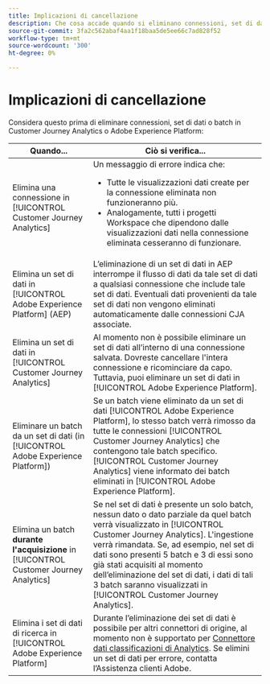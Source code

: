 ```yaml
---
title: Implicazioni di cancellazione
description: Che cosa accade quando si eliminano connessioni, set di dati o batch in Customer Journey Analytics o Adobe Experience Platform.
source-git-commit: 3fa2c562abaf4aa1f18baa5de5ee66c7ad828f52
workflow-type: tm+mt
source-wordcount: '300'
ht-degree: 0%

---
```


# Implicazioni di cancellazione

Considera questo prima di eliminare connessioni, set di dati o batch in Customer Journey Analytics o Adobe Experience Platform:

| Quando... | Ciò si verifica... |
| --- | --- |
| Elimina una connessione in [!UICONTROL Customer Journey Analytics] | Un messaggio di errore indica che:<ul><li>Tutte le visualizzazioni dati create per la connessione eliminata non funzioneranno più.</li><li> Analogamente, tutti i progetti Workspace che dipendono dalle visualizzazioni dati nella connessione eliminata cesseranno di funzionare.</li></ul> |
| Elimina un set di dati in [!UICONTROL Adobe Experience Platform] (AEP) | L’eliminazione di un set di dati in AEP interrompe il flusso di dati da tale set di dati a qualsiasi connessione che include tale set di dati. Eventuali dati provenienti da tale set di dati non vengono eliminati automaticamente dalle connessioni CJA associate. |
| Elimina un set di dati in [!UICONTROL Customer Journey Analytics] | Al momento non è possibile eliminare un set di dati all’interno di una connessione salvata. Dovreste cancellare l&#39;intera connessione e ricominciare da capo. Tuttavia, puoi eliminare un set di dati in [!UICONTROL Adobe Experience Platform]. |
| Eliminare un batch da un set di dati (in [!UICONTROL Adobe Experience Platform]) | Se un batch viene eliminato da un set di dati [!UICONTROL Adobe Experience Platform], lo stesso batch verrà rimosso da tutte le connessioni [!UICONTROL Customer Journey Analytics] che contengono tale batch specifico. [!UICONTROL Customer Journey Analytics] viene informato dei batch eliminati in  [!UICONTROL Adobe Experience Platform]. |
| Elimina un batch **durante l&#39;acquisizione** in [!UICONTROL Customer Journey Analytics] | Se nel set di dati è presente un solo batch, nessun dato o dato parziale da quel batch verrà visualizzato in [!UICONTROL Customer Journey Analytics]. L&#39;ingestione verrà rimandata. Se, ad esempio, nel set di dati sono presenti 5 batch e 3 di essi sono già stati acquisiti al momento dell’eliminazione del set di dati, i dati di tali 3 batch saranno visualizzati in [!UICONTROL Customer Journey Analytics]. |
| Elimina i set di dati di ricerca in [!UICONTROL Adobe Experience Platform] | Durante l’eliminazione dei set di dati è possibile per altri connettori di origine, al momento non è supportato per [Connettore dati classificazioni di Analytics](https://experienceleague.adobe.com/docs/experience-platform/sources/ui-tutorials/create/adobe-applications/classifications.html?lang=en). Se elimini un set di dati per errore, contatta l’Assistenza clienti Adobe. |